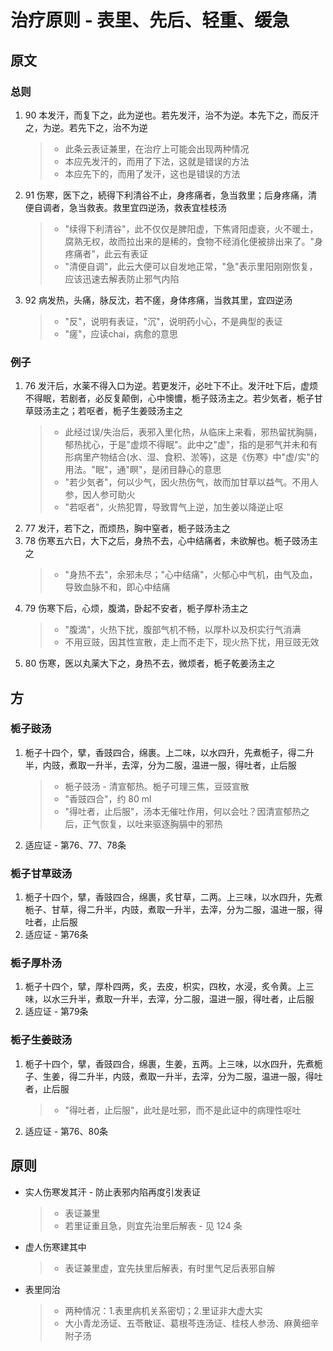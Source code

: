 # 治疗原则 - 表里、先后、轻重、缓急
## 原文
### 总则
1. 90 本发汗，而复下之，此为逆也。若先发汗，治不为逆。本先下之，而反汗之，为逆。若先下之，治不为逆
    > * 此条云表证兼里，在治疗上可能会出现两种情况
    > * 本应先发汗的，而用了下法，这就是错误的方法
    > * 本应先下的，而用了发汗，这也是错误的方法
2. 91 伤寒，医下之，続得下利清谷不止，身疼痛者，急当救里；后身疼痛，清便自调者，急当救表。救里宜四逆汤，救表宜桂枝汤
    > * "续得下利清谷"，此不仅仅是脾阳虚，下焦肾阳虚衰，火不暖土，腐熟无权，故而拉出来的是稀的，食物不经消化便被排出来了。"身疼痛者"，此云有表证
    > * "清便自调"，此云大便可以自发地正常，"急"表示里阳刚刚恢复，应该迅速去解表防止邪气内陷
3. 92 病发热，头痛，脉反沈，若不瘥，身体疼痛，当救其里，宜四逆汤
    > * "反"，说明有表证，"沉"，说明药小心，不是典型的表证
    > * "瘥"，应读chai，病愈的意思

### 例子
1. 76 发汗后，水薬不得入口为逆。若更发汗，必吐下不止。发汗吐下后，虚烦不得眠，若剧者，必反复颠倒，心中懊憹，栀子豉汤主之。若少気者，栀子甘草豉汤主之；若呕者，栀子生姜豉汤主之
    > * 此经过误/失治后，表邪入里化热，从临床上来看，邪热留扰胸膈，郁热扰心，于是"虚烦不得眠"。此中之"虚"，指的是邪气并未和有形病里产物结合(水、湿、食积、淤等)，这是《伤寒》中"虚/实"的用法。"眠"，通"瞑"，是闭目静心的意思
    > * "若少気者"，何以少气，因火热伤气，故而加甘草以益气。不用人参，因人参可助火
    > * "若呕者"，火热犯胃，导致胃气上逆，加生姜以降逆止呕
2. 77 发汗，若下之，而烦热，胸中窒者，栀子豉汤主之
3. 78 伤寒五六日，大下之后，身热不去，心中结痛者，未欲解也。栀子豉汤主之
    > * "身热不去"，余邪未尽；"心中结痛"，火郁心中气机，由气及血，导致血脉不和，即心中结痛
4. 79 伤寒下后，心烦，腹満，卧起不安者，栀子厚朴汤主之
    > * "腹満"，火热下扰，腹部气机不畅，以厚朴以及枳实行气消满
    > * 不用豆豉，因其性宣散，走上而不走下，现火热下扰，用豆豉无效
5. 80 伤寒，医以丸薬大下之，身热不去，微烦者，栀子乾姜汤主之

## 方
### 栀子豉汤
1. 栀子十四个，擘，香豉四合，绵裹。上二味，以水四升，先煮栀子，得二升半，内豉，煮取一升半，去滓，分为二服，温进一服，得吐者，止后服
    > * 栀子豉汤 - 清宣郁热。栀子可理三焦，豆豉宣散
    > * "香豉四合"，约 80 ml
    > * "得吐者，止后服"，汤本无催吐作用，何以会吐？因清宣郁热之后，正气恢复，以吐来驱逐胸膈中的邪热
2. 适应证 - 第76、77、78条

### 栀子甘草豉汤
1. 栀子十四个，擘，香豉四合，绵裹，炙甘草，二两。上三味，以水四升，先煮栀子、甘草，得二升半，内豉，煮取一升半，去滓，分为二服，温进一服，得吐者，止后服
2. 适应证 - 第76条
   
### 栀子厚朴汤
1. 栀子十四个，擘，厚朴四两，炙，去皮，枳实，四枚，水浸，炙令黄。上三味，以水三升半，煮取一升半，去滓，分二服，温进一服，得吐者，止后服
2. 适应证 - 第79条

### 栀子生姜豉汤
1. 栀子十四个，擘，香豉四合，绵裹，生姜，五两。上三味，以水四升，先煮栀子、生姜，得二升半，内豉，煮取一升半，去滓，分为二服，温进一服，得吐者，止后服
    > * "得吐者，止后服"，此吐是吐邪，而不是此证中的病理性呕吐
2. 适应证 - 第76、80条
## 原则
* 实人伤寒发其汗 - 防止表邪内陷再度引发表证
    > * 表证兼里
    > * 若里证重且急，则宜先治里后解表 - 见 124 条
* 虚人伤寒建其中
    > * 表证兼里虚，宜先扶里后解表，有时里气足后表邪自解
* 表里同治
    > * 两种情况：1.表里病机关系密切；2.里证非大虚大实
    > * 大小青龙汤证、五苓散证、葛根芩连汤证、桂枝人参汤、麻黄细辛附子汤
